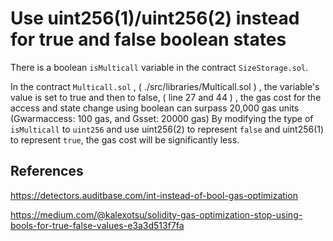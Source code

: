 # Use uint256(1)/uint256(2) instead for true and false boolean states

There is a boolean `isMulticall` variable in the contract `SizeStorage.sol`.

In the contract `Multicall.sol` , ( ./src/libraries/Multicall.sol ) , the variable's value is set to true and then to false, ( line 27 and 44 ) , the gas cost for the access and state change using boolean can surpass 20,000 gas units (Gwarmaccess: 100 gas, and Gsset: 20000 gas)
By modifying the type of `isMulticall` to `uint256` and use uint256(2) to represent `false` and uint256(1) to represent `true`, the gas cost will be significantly less.

## References
https://detectors.auditbase.com/int-instead-of-bool-gas-optimization

https://medium.com/@kalexotsu/solidity-gas-optimization-stop-using-bools-for-true-false-values-e3a3d513f7fa